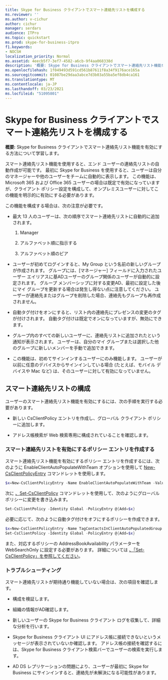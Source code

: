 ```yaml
---
title: Skype for Business クライアントでスマート連絡先リストを構成する
ms.reviewer: ''
ms.author: v-cichur
author: cichur
manager: serdars
audience: ITPro
ms.topic: quickstart
ms.prod: skype-for-business-itpro
f1.keywords:
- NOCSH
localization_priority: Normal
ms.assetid: 4eecb5f7-3ef7-4582-a6cb-9f4aa068338d
description: '概要: Skype for Business クライアントでスマート連絡先リスト機能を有効にする方法について学習します。'
ms.openlocfilehash: 1f049493d591cd561b87611f8a34f9176ace165a
ms.sourcegitcommit: 01087be29daa3abce7d3b03a55ba5ef8db4ca161
ms.translationtype: MT
ms.contentlocale: ja-JP
ms.lasthandoff: 03/23/2021
ms.locfileid: "51095801"
---
```

# <a name="configure-smart-contacts-list-in-skype-for-business-clients"></a>Skype for Business クライアントでスマート連絡先リストを構成する

**概要:** Skype for Business クライアントでスマート連絡先リスト機能を有効にする方法について学習します。

スマート連絡先リスト機能を使用すると、エンド ユーザーの連絡先リストの自動作成が可能です。 最初に Skype for Business を使用すると、ユーザーは自分のマネージャーや他のユーザーをチームに自動的に表示します。 この機能は、Microsoft 365 および Office 365 ユーザーの場合は既定で有効になっていますが、クライアント ポリシー設定を構成して、オンプレミスユーザーに対してこの機能を明示的に有効にする必要があります。

この機能を構成する場合は、次の注意が必要です。

- 最大 13 人のユーザーは、次の順序でスマート連絡先リストに自動的に追加されます。

  1. Manager

  2. アルファベット順に指示する

  3. アルファベット順のピア

- ユーザーが初めてログインすると、My Group という名前の新しいグループが作成されます。 グループには、[マネージャー] フィールドに入力されたユーザー エイリアスに基ADユーザーのグループ関係のユーザーが自動的に設定されます。 グループ メンバーシップに対する変更AD、最初に設定した後にマイ グループを更新する場合は発生し得ない点に注意してください。 ユーザーが連絡先またはグループを削除した場合、連絡先もグループも再作成されません。 

- 自動タグ付けをオンにすると、リスト内の連絡先にプレゼンスの変更のタグが付けされます。 自動タグ付けは既定でオンになっていますが、無効にできます。 

- グループ内のすべての新しいユーザーに、連絡先リストに追加されたという通知が表示されます。 ユーザーは、自分のマイ グループまたは選択した他のグループに新しいメンバーを手動で追加できます。

- この機能は、初めてサインインするユーザーにのみ機能します。 ユーザーが以前に任意のデバイスからサインインしている場合 (たとえば、モバイル デバイスや Mac など) は、そのユーザーに対して有効になっていません。

## <a name="configure-smart-contacts-list"></a>スマート連絡先リストの構成

ユーザーのスマート連絡先リスト機能を有効にするには、次の手順を実行する必要があります。 

- 新しい CsClientPolicy エントリを作成し、グローバル クライアント ポリシーに追加します。 

- アドレス帳検索が Web 検索専用に構成されていることを確認します。

### <a name="create-a-policy-entry-to-enable-smart-contacts-list"></a>スマート連絡先リストを有効にするポリシー エントリを作成する

スマート連絡先リスト機能を有効にするポリシー エントリを作成するには、次のように EnableClientAutoPopulateWithTeam オプションを使用して [New-CsClientPolicyEntry](/powershell/module/skype/new-csclientpolicyentry?view=skype-ps) コマンドレットを使用します。

```powershell
$x=New-CsClientPolicyEntry -Name EnableClientAutoPopulateWithTeam -Value $True
```

次に [、Set-CsClientPolicy](/powershell/module/skype/set-csclientpolicy?view=skype-ps) コマンドレットを使用して、次のようにグローバル ポリシーに変更を書き込みます。

```powershell
Set-CsClientPolicy -Identity Global -PolicyEntry @{Add=$x}
```

必要に応じて、次のように自動タグ付けをオフにするポリシーを作成できます。

```powershell
$x=New-CsClientPolicyEntry -Name TagContactsInClientAutoPopulatedGroup -Value $False
Set-CsClientPolicy -Identity Global -PolicyEntry @{Add=$x}
```

また、対応するポリシーの AddressBookAvailability パラメーターを WebSearchOnly に設定する必要があります。 詳細については [、「Set-CsClientPolicy」を参照してください](/powershell/module/skype/set-csclientpolicy?view=skype-ps)。 

### <a name="troubleshoot"></a>トラブルシューティング

スマート連絡先リストが期待通り機能していない場合は、次の項目を確認します。

- 構成を検証します。 

- 組織の情報がAD確認します。

- 新しいユーザーの Skype for Business クライアント ログを収集して、詳細な分析を行います。

- Skype for Business クライアント UI にアドレス帳に接続できないというメッセージが表示されていないか確認します。 アドレス帳の接続を確認するには、Skype for Business クライアント検索バーでユーザーの検索を実行します。

- AD DS レプリケーションの問題により、ユーザーが最初に Skype for Business にサインインすると、連絡先が未解決になる可能性があります。